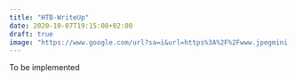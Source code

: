 ```yaml
---
title: "HTB-WriteUp"
date: 2020-10-07T19:15:08+02:00
draft: true
image: "https://www.google.com/url?sa=i&url=https%3A%2F%2Fwww.jpegmini.com%2F&psig=AOvVaw1AiEgs0Ecxth-9YD6nwCXj&ust=1602243603239000&source=images&cd=vfe&ved=0CAIQjRxqFwoTCPjrvtj0pOwCFQAAAAAdAAAAABAJ"
---
```


To be implemented